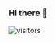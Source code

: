 ### Hi there 👋
![visitors](https://visitor-badge.glitch.me/badge?page_id=page.id&left_color=green&right_color=red)

